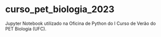 # curso_pet_biologia_2023
Jupyter Notebook utilizado na Oficina de Python do I Curso de Verão do PET Biologia (UFC).

